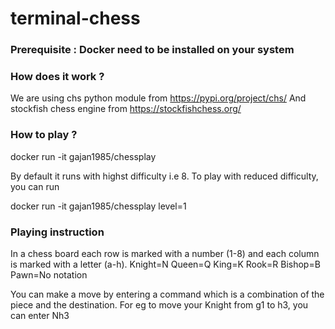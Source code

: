 # terminal-chess
### Prerequisite : Docker need to be installed on your system

### How does it work ? 
We are using chs python module from https://pypi.org/project/chs/
And stockfish chess engine from https://stockfishchess.org/

### How to play ? 
docker run -it gajan1985/chessplay 

By default it runs with highst difficulty i.e 8. To play with reduced difficulty, you can run 

docker run -it gajan1985/chessplay level=1

### Playing instruction
In a chess board each row is marked with a number (1-8) and each column is marked with a letter (a-h). 
Knight=N
Queen=Q
King=K
Rook=R
Bishop=B
Pawn=No notation

You can make a move by entering a command which is a combination of the piece and the destination. For eg to move your Knight from g1 to h3, you can enter Nh3 

